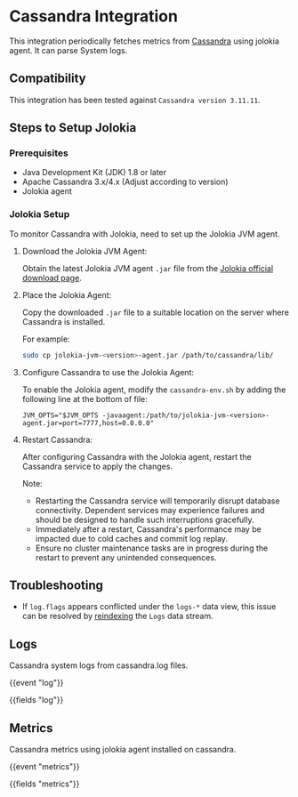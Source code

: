 # Cassandra Integration

This integration periodically fetches metrics from [Cassandra](https://cassandra.apache.org/) using jolokia agent. It can parse System logs.

## Compatibility

This integration has been tested against `Cassandra version 3.11.11`.

## Steps to Setup Jolokia

### Prerequisites

- Java Development Kit (JDK) 1.8 or later
- Apache Cassandra 3.x/4.x (Adjust according to version)
- Jolokia agent

### Jolokia Setup

To monitor Cassandra with Jolokia, need to set up the Jolokia JVM agent.

1. Download the Jolokia JVM Agent:

   Obtain the latest Jolokia JVM agent `.jar` file from the [Jolokia official download page](https://repo1.maven.org/maven2/org/jolokia/jolokia-jvm/).

2. Place the Jolokia Agent:

   Copy the downloaded `.jar` file to a suitable location on the server where Cassandra is installed.

   For example:

   ```bash
   sudo cp jolokia-jvm-<version>-agent.jar /path/to/cassandra/lib/
   ```

3. Configure Cassandra to use the Jolokia Agent:

   To enable the Jolokia agent, modify the `cassandra-env.sh` by adding the following line at the bottom of file:

   ```
   JVM_OPTS="$JVM_OPTS -javaagent:/path/to/jolokia-jvm-<version>-agent.jar=port=7777,host=0.0.0.0"
   ```

4. Restart Cassandra:

   After configuring Cassandra with the Jolokia agent, restart the Cassandra service to apply the changes.

   Note:
   - Restarting the Cassandra service will temporarily disrupt database connectivity. Dependent services may experience failures and should be designed to handle such interruptions gracefully.
   - Immediately after a restart, Cassandra's performance may be impacted due to cold caches and commit log replay.
   - Ensure no cluster maintenance tasks are in progress during the restart to prevent any unintended consequences.

## Troubleshooting

- If `log.flags` appears conflicted under the ``logs-*`` data view, this issue can be resolved by [reindexing](https://www.elastic.co/guide/en/elasticsearch/reference/current/use-a-data-stream.html#reindex-with-a-data-stream) the ``Logs`` data stream.

## Logs

Cassandra system logs from cassandra.log files.

{{event "log"}}

{{fields "log"}}

## Metrics

Cassandra metrics using jolokia agent installed on cassandra.

{{event "metrics"}}

{{fields "metrics"}}
